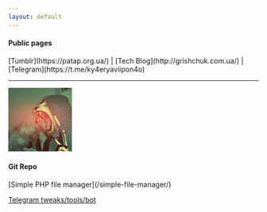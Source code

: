 ```yaml
---
layout: default
---
```


<h4>Public pages</h4>
[Tumblr](https://patap.org.ua/) | [Tech Blog](http://grishchuk.com.ua/) | [Telegram](https://t.me/ky4eryaviipon4o)
<hr>

![Logo](/assets/images/logo_tmblr.jpeg)
<h4>Git Repo</h4>
[Simple PHP file manager](/simple-file-manager/)

[Telegram tweaks/tools/bot](/Telegram-tweaks/)

